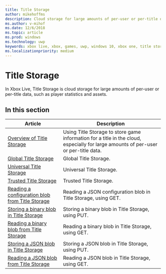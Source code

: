 ```yaml
---
title: Title Storage
author: mikehoffms
description: Cloud storage for large amounts of per-user or per-title data, such as player statistics and assets.
ms.author: v-mihof
ms.date: 12/6/2018
ms.topic: article
ms.prod: windows
ms.technology: uwp
keywords: xbox live, xbox, games, uwp, windows 10, xbox one, title storage
ms.localizationpriority: medium
---
```


# Title Storage

In Xbox Live, Title Storage is cloud storage for large amounts of per-user or per-title data, such as player statistics and assets.


## In this section

| Article | Description |
|---------|-------------|
| [Overview of Title Storage](xbox-live-title-storage.md) | Using Title Storage to store game information for a title in the cloud, especially for large amounts of per-user or per-title data. |
| [Global Title Storage](../../features/storage/title/global/index.md) | Global Title Storage. |
| [Universal Title Storage](../../features/storage/title/universal/index.md) | Universal Title Storage. |
| [Trusted Title Storage](../../features/storage/title/trusted/index.md) | Trusted Title Storage. |
| [Reading a configuration blob from Title Storage](reading-configuration-blobs.md) | Reading a JSON configuration blob in Title Storage, using GET. |
| [Storing a binary blob in Title Storage](storing-binary-blobs.md) | Storing a binary blob in Title Storage, using PUT. |
| [Reading a binary blob from Title Storage](reading-binary-blobs.md) | Reading a binary blob in Title Storage, using GET. |
| [Storing a JSON blob in Title Storage](storing-jsonblobs.md) | Storing a JSON blob in Title Storage, using PUT. |
| [Reading a JSON blob from Title Storage](reading-jsonblobs.md) | Reading a JSON blob in Title Storage, using GET. |

